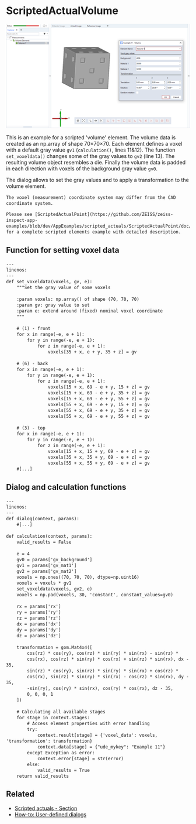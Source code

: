 # ScriptedActualVolume

![Scripted volume element example](scripted_actual_volume.png)

This is an example for a scripted 'volume' element. The volume data is created as an np.array of shape 70&times;70&times;70. Each element defines a voxel with a default gray value `gv1` (`calculation()`, lines 11&amp;12). The function `set_voxeldata()` changes some of the gray values to `gv2` (line 13). The resulting volume object resembles a die. Finally the volume data is padded in each direction with voxels of the background gray value `gv0`.

The dialog allows to set the gray values and to apply a transformation to the volume element.

```{caution}
The voxel (measurement) coordinate system may differ from the CAD coordinate system. 
```

```{note}
Please see [ScriptedActualPoint](https://github.com/ZEISS/zeiss-inspect-app-examples/blob/dev/AppExamples/scripted_actuals/ScriptedActualPoint/doc/Documentation.md) for a complete scripted elements example with detailed description.
```


## Function for setting voxel data

```{code-block} python
---
linenos:
---
def set_voxeldata(voxels, gv, e):
    """Set the gray value of some voxels

    :param voxels: np.array() of shape (70, 70, 70)
    :param gv: gray value to set
    :param e: extend around (fixed) nominal voxel coordinate
    """

    # (1) - front
    for x in range(-e, e + 1):
        for y in range(-e, e + 1):
            for z in range(-e, e + 1):
                voxels[35 + x, e + y, 35 + z] = gv

    # (6) - back
    for x in range(-e, e + 1):
        for y in range(-e, e + 1):
            for z in range(-e, e + 1):
                voxels[15 + x, 69 - e + y, 15 + z] = gv
                voxels[15 + x, 69 - e + y, 35 + z] = gv
                voxels[15 + x, 69 - e + y, 55 + z] = gv
                voxels[55 + x, 69 - e + y, 15 + z] = gv
                voxels[55 + x, 69 - e + y, 35 + z] = gv
                voxels[55 + x, 69 - e + y, 55 + z] = gv

    # (3) - top
    for x in range(-e, e + 1):
        for y in range(-e, e + 1):
            for z in range(-e, e + 1):
                voxels[15 + x, 15 + y, 69 - e + z] = gv
                voxels[35 + x, 35 + y, 69 - e + z] = gv
                voxels[55 + x, 55 + y, 69 - e + z] = gv
    #[...]
```    

## Dialog and calculation functions

```{code-block} python
---
linenos:
---
def dialog(context, params):
    #[...]

def calculation(context, params):
    valid_results = False

    e = 4
    gv0 = params['gv_background']
    gv1 = params['gv_mat1']
    gv2 = params['gv_mat2']
    voxels = np.ones((70, 70, 70), dtype=np.uint16)
    voxels = voxels * gv1
    set_voxeldata(voxels, gv2, e)
    voxels = np.pad(voxels, 30, 'constant', constant_values=gv0)

    rx = params['rx']
    ry = params['ry']
    rz = params['rz']
    dx = params['dx']
    dy = params['dy']
    dz = params['dz']

    transformation = gom.Mat4x4([
        cos(rz) * cos(ry), cos(rz) * sin(ry) * sin(rx) - sin(rz) *
        cos(rx), cos(rz) * sin(ry) * cos(rx) + sin(rz) * sin(rx), dx - 35,
        sin(rz) * cos(ry), sin(rz) * sin(ry) * sin(rx) + cos(rz) *
        cos(rx), sin(rz) * sin(ry) * sin(rx) - cos(rz) * sin(rx), dy - 35,
        -sin(ry), cos(ry) * sin(rx), cos(ry) * cos(rx), dz - 35,
        0, 0, 0, 1
    ])

    # Calculating all available stages
    for stage in context.stages:
        # Access element properties with error handling
        try:
            context.result[stage] = {'voxel_data': voxels, 'transformation': transformation}
            context.data[stage] = {"ude_mykey": "Example 11"}
        except Exception as error:
            context.error[stage] = str(error)
        else:
            valid_results = True
    return valid_results
```

## Related

* [Scripted actuals - Section](https://zeissiqs.github.io/zeiss-inspect-addon-api/2025/python_api/scripted_elements_api.md#volume)
* [How-to: User-defined dialogs](https://zeissiqs.github.io/zeiss-inspect-addon-api/2025/howtos/python_api_introduction/user_defined_dialogs.md)